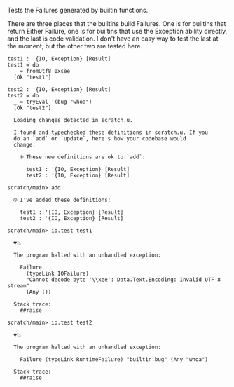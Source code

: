 Tests the Failures generated by builtin functions.

There are three places that the builtins build Failures. One is for
builtins that return Either Failure, one is for builtins that use the
Exception ability directly, and the last is code validation. I don't
have an easy way to test the last at the moment, but the other two are
tested here.

``` unison
test1 : '{IO, Exception} [Result]
test1 = do
  _ = fromUtf8 0xsee
  [Ok "test1"]

test2 : '{IO, Exception} [Result]
test2 = do
  _ = tryEval '(bug "whoa")
  [Ok "test2"]
```

``` ucm :added-by-ucm
  Loading changes detected in scratch.u.

  I found and typechecked these definitions in scratch.u. If you
  do an `add` or `update`, here's how your codebase would
  change:

    ⍟ These new definitions are ok to `add`:
    
      test1 : '{IO, Exception} [Result]
      test2 : '{IO, Exception} [Result]
```

``` ucm
scratch/main> add

  ⍟ I've added these definitions:

    test1 : '{IO, Exception} [Result]
    test2 : '{IO, Exception} [Result]
```

``` ucm :error
scratch/main> io.test test1

  💔💥

  The program halted with an unhandled exception:

    Failure
      (typeLink IOFailure)
      "Cannot decode byte '\\xee': Data.Text.Encoding: Invalid UTF-8 stream"
      (Any ())

  Stack trace:
    ##raise
```

``` ucm :error
scratch/main> io.test test2

  💔💥

  The program halted with an unhandled exception:

    Failure (typeLink RuntimeFailure) "builtin.bug" (Any "whoa")

  Stack trace:
    ##raise
```
